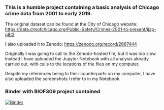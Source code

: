 ### This is a humble project containing a basic analysis of Chicago crime data from 2001 to early 2019.

The original dataset can be found at the City of Chicago website: 
https://data.cityofchicago.org/Public-Safety/Crimes-2001-to-present/ijzp-q8t2

I also uploaded it to Zenodo: 
https://zenodo.org/record/2667444

Originally I was going to call to the Zenodo-hosted file, but it was too slow. Instead I have uploaded the Jupyter Notebook with all analysis already carried out, with calls to the locations of the files on my computer.

Despite my references being to their counterparts on my computer, I have also uploaded the screenshots I refer to in my Notebook.

### Binder with BIOF309 project contained

[![Binder](https://mybinder.org/badge_logo.svg)](https://mybinder.org/v2/gh/biof309/spring2019-solo-project-shuzhang96/master)
